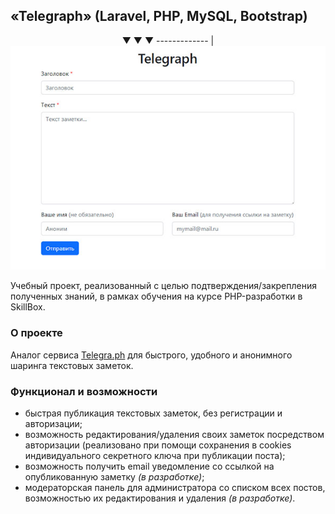 ## «Telegraph» (Laravel, PHP, MySQL, Bootstrap) 

<div align="center">

▼ ▼ ▼
------------- |
<a href="#_"><img src="https://github.com/ale-lit/ale-lit/blob/main/screens/telegraph.jpg" alt="Telegraph"></a>

</div>

Учебный проект, реализованный с целью подтверждения/закрепления полученных знаний, в рамках обучения на курсе PHP-разработки в SkillBox.

### О проекте
Аналог сервиса <a href="https://telegra.ph/">Telegra.ph</a> для быстрого, удобного и анонимного шаринга текстовых заметок.

### Функционал и возможности
- быстрая публикация текстовых заметок, без регистрации и авторизации;
- возможность редактирования/удаления своих заметок посредством авторизации (реализовано при помощи сохранения в cookies индивидуального секретного ключа при публикации поста);
- возможность получить email уведомление со ссылкой на опубликованную заметку *(в разработке)*;
- модераторская панель для администратора со списком всех постов, возможностью их редактирования и удаления *(в разработке)*.
